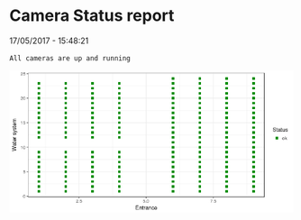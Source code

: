 Camera Status report
================
17/05/2017 - 15:48:21

    All cameras are up and running

![](camreport_files/figure-markdown_github/unnamed-chunk-2-1.png)
